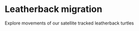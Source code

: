 <!DOCTYPE html>
<html>
<body>
<h1>Leatherback migration</h1>
<p>Explore movements of our satellite tracked leatherback turtles</p>
</body>
</html>
